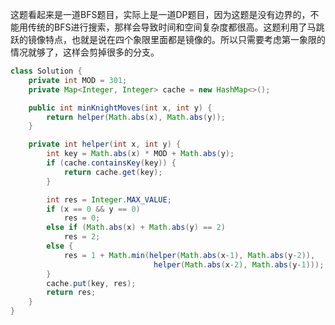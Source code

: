 这题看起来是一道BFS题目，实际上是一道DP题目，因为这题是没有边界的，不能用传统的BFS进行搜索，那样会导致时间和空间复杂度都很高。这题利用了马跳跃的镜像特点，也就是说在四个象限里面都是镜像的。所以只需要考虑第一象限的情况就够了，这样会剪掉很多的分支。
```java
class Solution {
    private int MOD = 301;
    private Map<Integer, Integer> cache = new HashMap<>();

    public int minKnightMoves(int x, int y) {
        return helper(Math.abs(x), Math.abs(y));
    }

    private int helper(int x, int y) {
        int key = Math.abs(x) * MOD + Math.abs(y);
        if (cache.containsKey(key)) {
            return cache.get(key);
        }

        int res = Integer.MAX_VALUE;
        if (x == 0 && y == 0) 
            res = 0;
        else if (Math.abs(x) + Math.abs(y) == 2) 
            res = 2;
        else {
            res = 1 + Math.min(helper(Math.abs(x-1), Math.abs(y-2)),
                                helper(Math.abs(x-2), Math.abs(y-1)));
        }
        cache.put(key, res);
        return res;
    }
}
```